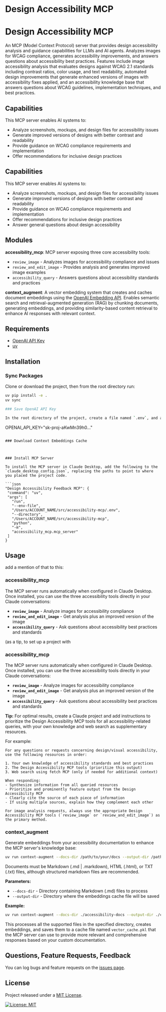 # Design Accessibility MCP

# Design Accessibility MCP

An MCP (Model Context Protocol) server that provides design accessibility analysis and guidance capabilities for LLMs and AI agents. Analyzes images for WCAG compliance, generates accessibility improvements, and answers questions about accessibility best practices. Features include image accessibility analysis that evaluates designs against WCAG 2.1 standards including contrast ratios, color usage, and text readability, automated design improvements that generate enhanced versions of images with accessibility fixes applied, and an accessibility knowledge base that answers questions about WCAG guidelines, implementation techniques, and best practices.

## Capabilities

This MCP server enables AI systems to:
- Analyze screenshots, mockups, and design files for accessibility issues
- Generate improved versions of designs with better contrast and readability
- Provide guidance on WCAG compliance requirements and implementation
- Offer recommendations for inclusive design practices

## Capabilities

This MCP server enables AI systems to:
- Analyze screenshots, mockups, and design files for accessibility issues
- Generate improved versions of designs with better contrast and readability
- Provide guidance on WCAG compliance requirements and implementation
- Offer recommendations for inclusive design practices
- Answer general questions about design accessibility

## Modules

**accessibility_mcp**: MCP server exposing three core accessibility tools:
- `review_image` - Analyzes images for accessibility compliance and issues
- `review_and_edit_image` - Provides analysis and generates improved image examples
- `accessibility_query` - Answers questions about accessibility standards and practices

**context_augment**: A vector embedding system that creates and caches document embeddings using the [OpenAI Embedding API](https://platform.openai.com/docs/guides/embeddings). Enables semantic search and retrieval-augmented generation (RAG) by chunking documents, generating embeddings, and providing similarity-based content retrieval to enhance AI responses with relevant context.

## Requirements

* [OpenAI API Key](https://help.openai.com/en/articles/4936850-where-do-i-find-my-openai-api-key)
* [uv](https://github.com/astral-sh/uv)

## Installation

### Sync Packages

Clone or download the project, then from the root directory run:

```bash
uv pip install -e .
uv sync

### Save OpenAI API Key

In the root directory of the project, create a file named `.env`, and add your OpenAI API key in this format:

```
OPENAI_API_KEY="sk-proj-aKwMn39h0..."
```

### Download Context Embeddings Cache



### Install MCP Server

To install the MCP server in Claude Desktop, add the following to the `claude_desktop_config.json`, replacing the paths to point to where you placed the project code.

```json
"Design Accessibility Feedback MCP": {
 "command": "uv",
 "args": [
   "run",
   "--env-file",
   "/Users/ACCOUNT_NAME/src/accessibility-mcp/.env",
   "--directory",
   "/Users/ACCOUNT_NAME/src/accessibility-mcp",
   "python",
   "-m",
   "accessibility_mcp.mcp_server"
 ]
}
```

## Usage

add a mention of that to this:

### accessibility_mcp

The MCP server runs automatically when configured in Claude Desktop. Once installed, you can use the three accessibility tools directly in your Claude conversations:

- **`review_image`** - Analyze images for accessibility compliance
- **`review_and_edit_image`** - Get analysis plus an improved version of the image
- **`accessibility_query`** - Ask questions about accessibility best practices and standards

(as a tip, to set up a project with 

### accessibility_mcp

The MCP server runs automatically when configured in Claude Desktop. Once installed, you can use the three accessibility tools directly in your Claude conversations:

- **`review_image`** - Analyze images for accessibility compliance
- **`review_and_edit_image`** - Get analysis plus an improved version of the image
- **`accessibility_query`** - Ask questions about accessibility best practices and standards

**Tip:** For optimal results, create a Claude project and add instructions to prioritize the Design Accessibility MCP tools for all accessibility-related queries, with your own knowledge and web search as supplementary resources.

For example:

```
For any questions or requests concerning design/visual accessibility, use the following resources in order:

1. Your own knowledge of accessibility standards and best practices
2. The Design Accessibility MCP tools (prioritize this output)
3. Web search using fetch MCP (only if needed for additional context)

When responding:
- Synthesize information from all queried resources
- Prioritize and prominently feature output from the Design Accessibility MCP
- Clearly cite the source of each piece of information
- If using multiple sources, explain how they complement each other

For image analysis requests, always use the appropriate Design Accessibility MCP tools (`review_image` or `review_and_edit_image`) as the primary method.
```
### context_augment

Generate embeddings from your accessibility documentation to enhance the MCP server's knowledge base:

```bash
uv run context-augment --docs-dir /path/to/your/docs --output-dir /path/to/cache
```

Documents must be Markdown (.md | .markdown), HTML (.html), or TXT (.txt) files, although structured markdown files are recommended.

**Parameters:**
- `--docs-dir` - Directory containing Markdown (.md) files to process
- `--output-dir` - Directory where the embeddings cache file will be saved

**Example:**
```bash
uv run context-augment --docs-dir ./accessibility-docs --output-dir ./cache
```

This processes all the supported files in the specified directory, creates embeddings, and saves them to a cache file named `vector_cache.pkl` that the MCP server can use to provide more relevant and comprehensive responses based on your custom documentation.

## Questions, Feature Requests, Feedback

You can log bugs and feature requests on the [issues page](https://github.com/mikechambers/design-accessibility-mcp/issues).

## License

Project released under a [MIT License](LICENSE.md).

[![License: MIT](https://img.shields.io/badge/License-MIT-orange.svg)](LICENSE.md)